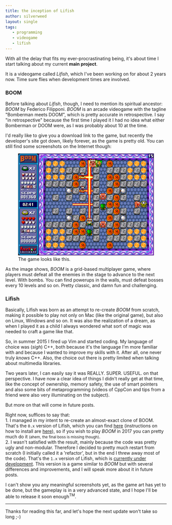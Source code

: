 ```yaml
---
title: the inception of Lifish
author: silverweed
layout: single
tags:
   - programming  
   - videogame  
   - lifish
---
```


With all the delay that fits my ever-procrastinating being, it's about time I start talking about my current **main project**.

It is a videogame called _Lifish_, which I've been working on for about 2 years now. Time sure flies when development
times are involved.

### BOOM ###
Before talking about _Lifish_, though, I need to mention its spiritual ancestor: _BOOM_ by Federico Filipponi.
_BOOM_ is an arcade videogame with the tagline "Bomberman meets DOOM", which is pretty accurate in retrospective.
I say "in retrospective" because the first time I played it I had no idea what either Bomberman or DOOM were, as I
was probably about 10 at the time.

I'd really like to give you a download link to the game, but recently the
developer's site got down, likely forever, as the game is pretty old. You can still find some screenshots on the
Internet though:

<figure>
  <a href="/assets/img/boom.png">
    <img src="/assets/img/boom.png" alt="BOOM by FactorSoftware"/>
  </a>
  <figcaption>The game looks like this.</figcaption>
</figure>

As the image shows, _BOOM_ is a grid-based multiplayer game, where players must defeat all the enemies
in the stage to advance to the next level. With bombs. You can find powerups in the walls, must defeat bosses every
10 levels and so on. Pretty classic, and damn fun and challenging.

### Lifish ###
Basically, Lifish was born as an attempt to re-create _BOOM_ from scratch, making it possible to play not only on
Mac (like the original game), but also on Linux, Windows and so on. It was also the realization of a dream, as when I
played it as a child I always wondered what sort of magic was needed to craft a game like that.

So, in summer 2015 I fired up Vim and started coding. My language of choice was (*sigh*) C++, both because it's
the language I'm more familiar with and because I wanted to improve my skills with it. After all, one never truly *knows* C++.
Also, the choice out there is pretty limited when talking about multimedia libraries.

Two years later, I can easily say it was REALLY. SUPER. USEFUL. on that perspective. I have now a clear idea of
things I didn't really get at that time, like the concept of ownership, memory safety, the use of smart pointers
and also some bits of metaprogramming (videos of CppCon and tips from a friend were also very illuminating on the subject).

But more on that will come in future posts.

Right now, suffices to say that:  
	1. I managed in my intent to re-create an almost-exact clone of BOOM. That's the `0.x` version of Lifish, which
	   you can find [here](https://github.com/silverweed/lifish/releases/tag/0.x) (instructions on how to install
	   are [here](https://github.com/silverweed/lifish/issues/3#issuecomment-279984296)), so if you wish to play
	   _BOOM_ in 2017 you can pretty much do it <small>(ahem, the final boss is missing though)</small>.  
	2. I wasn't satisfied with the result, mainly because the code was pretty ugly and non-modular. Therefore I
	   decided to pretty much restart from scratch (I initially called it a 'refactor', but in the end I threw away
	   most of the code). That's the `1.x` version of Lifish, which is [currently under development](https://github.com/silverweed/lifish).
	   This version is a game similar to _BOOM_ but with several differences and improvements, and
	   I will speak more about it in future posts.  

I can't show you any meaningful screenshots yet, as the game art has yet to be done, but the gameplay is in a very
advanced state, and I hope I'll be able to release it soon enough<sup>TM</sup>.

---

Thanks for reading this far, and let's hope the next update won't take so long ;-)
